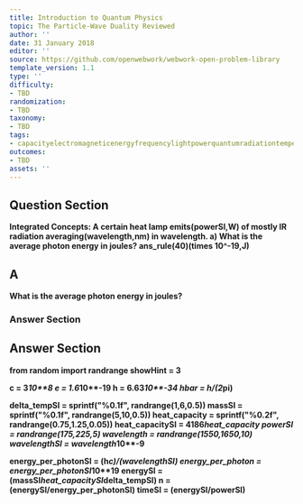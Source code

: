 ```yaml
---
title: Introduction to Quantum Physics
topic: The Particle-Wave Duality Reviewed
author: ''
date: 31 January 2018
editor: ''
source: https://github.com/openwebwork/webwork-open-problem-library
template_version: 1.1
type: ''
difficulty:
- TBD
randomization:
- TBD
taxonomy:
- TBD
tags:
- capacityelectromagneticenergyfrequencylightpowerquantumradiationtemperaturethermalwavelength
outcomes:
- TBD
assets: ''
---
```


## Question Section 

<b>
<b>Integrated Concepts:<b> A certain heat lamp emits(powerSI,W) of mostly IR radiation averaging(wavelength,nm) in wavelength.
a) What is the average photon energy in joules?
ans_rule(40)(times 10^-19,J)

## A
What is the average photon energy in joules?
### Answer Section


## Answer Section

from random import randrange
showHint = 3

c = 3*10**8
e = 1.6*10**-19
h = 6.63*10**-34
hbar = h/(2*pi)

delta_tempSI = sprintf("%0.1f", randrange(1,6,0.5))
massSI = sprintf("%0.1f", randrange(5,10,0.5))
heat_capacity = sprintf("%0.2f", randrange(0.75,1.25,0.05))
heat_capacitySI = 4186*heat_capacity
powerSI = randrange(175,225,5)
wavelength = randrange(1550,1650,10)
wavelengthSI = wavelength*10**-9

energy_per_photonSI = (h*c)/(wavelengthSI)
energy_per_photon = energy_per_photonSI*10**19
energySI = (massSI*heat_capacitySI*delta_tempSI)
n = (energySI/energy_per_photonSI)
timeSI = (energySI/powerSI)